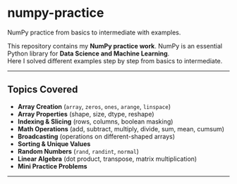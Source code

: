 # numpy-practice
NumPy practice from basics to intermediate with examples.

This repository contains my **NumPy practice work**. NumPy is an essential Python library for **Data Science and Machine Learning**.  
Here I solved different examples step by step from basics to intermediate.

---

## Topics Covered
- **Array Creation** (`array`, `zeros`, `ones`, `arange`, `linspace`)  
- **Array Properties** (shape, size, dtype, reshape)  
- **Indexing & Slicing** (rows, columns, boolean masking)  
- **Math Operations** (add, subtract, multiply, divide, sum, mean, cumsum)  
- **Broadcasting** (operations on different-shaped arrays)  
- **Sorting & Unique Values**  
- **Random Numbers** (`rand`, `randint`, `normal`)  
- **Linear Algebra** (dot product, transpose, matrix multiplication)  
- **Mini Practice Problems**

---

